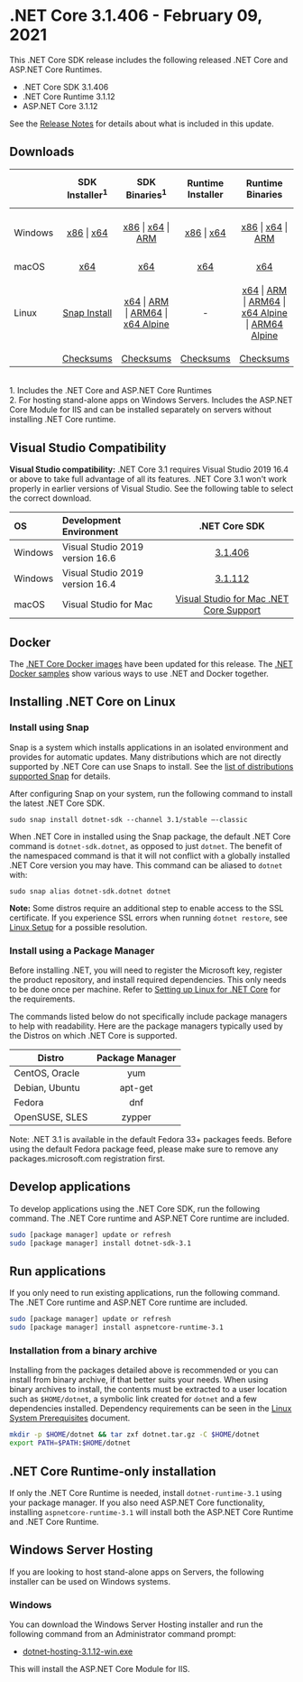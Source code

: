 # .NET Core 3.1.406 - February 09, 2021

This .NET Core SDK release includes the following released .NET Core and ASP.NET Core Runtimes.

* .NET Core SDK 3.1.406
* .NET Core Runtime 3.1.12
* ASP.NET Core 3.1.12

See the [Release Notes](https://github.com/dotnet/core/blob/main/release-notes/3.1/3.1.12/3.1.12.md) for details about what is included in this update.


## Downloads

|           | SDK Installer<sup>1</sup>                        | SDK Binaries<sup>1</sup>                 | Runtime Installer                                        | Runtime Binaries                                 | ASP.NET Core Runtime           | Windows Desktop Runtime           |
| --------- | :------------------------------------------:     | :----------------------:                 | :---------------------------:                            | :-------------------------:                      | :-----------------:            |:-----------------:            |
| Windows   | [x86][dotnet-sdk-win-x86.exe] \| [x64][dotnet-sdk-win-x64.exe] | [x86][dotnet-sdk-win-x86.zip] \| [x64][dotnet-sdk-win-x64.zip] \| [ARM][dotnet-sdk-win-arm.zip] | [x86][dotnet-runtime-win-x86.exe] \| [x64][dotnet-runtime-win-x64.exe] | [x86][dotnet-runtime-win-x86.zip] \| [x64][dotnet-runtime-win-x64.zip] \| [ARM][dotnet-runtime-win-arm.zip]  | [x86][aspnetcore-runtime-win-x86.exe] \| [x64][aspnetcore-runtime-win-x64.exe] \| [ARM][aspnetcore-runtime-win-arm.zip] \|<br> [Hosting Bundle][dotnet-hosting-win.exe]<sup>2</sup> | [x86][windowsdesktop-runtime-win-x86.exe] \| [x64][windowsdesktop-runtime-win-x64.exe] | 
| macOS     | [x64][dotnet-sdk-osx-x64.pkg]  | [x64][dotnet-sdk-osx-x64.tar.gz]     | [x64][dotnet-runtime-osx-x64.pkg] | [x64][dotnet-runtime-osx-x64.tar.gz] | [x64][aspnetcore-runtime-osx-x64.tar.gz]<sup>1</sup> | - |
| Linux     |  [Snap Install][snap-install]  | [x64][dotnet-sdk-linux-x64.tar.gz] \| [ARM][dotnet-sdk-linux-arm.tar.gz] \| [ARM64][dotnet-sdk-linux-arm64.tar.gz] \| [x64 Alpine][dotnet-sdk-linux-musl-x64.tar.gz] | - | [x64][dotnet-runtime-linux-x64.tar.gz] \| [ARM][dotnet-runtime-linux-arm.tar.gz] \| [ARM64][dotnet-runtime-linux-arm64.tar.gz] \| [x64 Alpine][dotnet-runtime-linux-musl-x64.tar.gz] \| [ARM64 Alpine][dotnet-runtime-linux-musl-arm64.tar.gz] | [x64][aspnetcore-runtime-linux-x64.tar.gz]<sup>1</sup>  \| [ARM][aspnetcore-runtime-linux-arm.tar.gz]<sup>1</sup> \| [ARM64][aspnetcore-runtime-linux-arm64.tar.gz]<sup>1</sup> \| [x64 Alpine][aspnetcore-runtime-linux-musl-x64.tar.gz] \| [ARM64 Alpine][aspnetcore-runtime-linux-musl-arm64.tar.gz] | - |
|  | [Checksums][checksums-sdk]                             | [Checksums][checksums-sdk]                                          | [Checksums][checksums-runtime]                             | [Checksums][checksums-runtime] | [Checksums][checksums-runtime] | [Checksums][checksums-runtime] |

</br>
1. Includes the .NET Core and ASP.NET Core Runtimes
</br>2. For hosting stand-alone apps on Windows Servers. Includes the ASP.NET Core Module for IIS and can be installed separately on servers without installing .NET Core runtime.

## Visual Studio Compatibility

**Visual Studio compatibility:** .NET Core 3.1 requires Visual Studio 2019 16.4 or above to take full advantage of all its features. .NET Core 3.1 won't work properly in earlier versions of Visual Studio. See the following table to select the correct download.

| OS | Development Environment | .NET Core SDK |
| :-- | :-- | :--: |
| Windows | Visual Studio 2019 version 16.6 | [3.1.406](#downloads) |
| Windows | Visual Studio 2019 version 16.4 | [3.1.112](3.1.12.md) |
| macOS | Visual Studio for Mac | [Visual Studio for Mac .NET Core Support](https://docs.microsoft.com/visualstudio/mac/net-core-support) |


## Docker

The [.NET Core Docker images](https://hub.docker.com/_/microsoft-dotnet) have been updated for this release. The [.NET Docker samples](https://github.com/dotnet/dotnet-docker/blob/master/samples/README.md) show various ways to use .NET and Docker together.

## Installing .NET Core on Linux

### Install using Snap

Snap is a system which installs applications in an isolated environment and provides for automatic updates. Many distributions which are not directly supported by .NET Core can use Snaps to install. See the [list of distributions supported Snap](https://docs.snapcraft.io/installing-snapd/6735) for details.

After configuring Snap on your system, run the following command to install the latest .NET Core SDK.

`sudo snap install dotnet-sdk --channel 3.1/stable –-classic`

When .NET Core in installed using the Snap package, the default .NET Core command is `dotnet-sdk.dotnet`, as opposed to just `dotnet`. The benefit of the namespaced command is that it will not conflict with a globally installed .NET Core version you may have. This command can be aliased to `dotnet` with:

`sudo snap alias dotnet-sdk.dotnet dotnet`

**Note:** Some distros require an additional step to enable access to the SSL certificate. If you experience SSL errors when running `dotnet restore`, see [Linux Setup](https://github.com/dotnet/core/blob/main/Documentation/linux-setup.md) for a possible resolution.

### Install using a Package Manager

Before installing .NET, you will need to register the Microsoft key, register the product repository, and install required dependencies. This only needs to be done once per machine. Refer to [Setting up Linux for .NET Core][linux-setup] for the requirements.

The commands listed below do not specifically include package managers to help with readability. Here are the package managers typically used by the Distros on which .NET Core is supported.

| Distro | Package Manager  |
| ---             | :----:  |
| CentOS, Oracle  | yum     |
| Debian, Ubuntu  | apt-get |
| Fedora          | dnf     |
| OpenSUSE, SLES  | zypper  |

Note: .NET 3.1 is available in the default Fedora 33+ packages feeds. Before using the default Fedora package feed, please make sure to remove any packages.microsoft.com registration first.

## Develop applications

To develop applications using the .NET Core SDK, run the following command. The .NET Core runtime and ASP.NET Core runtime are included.

```bash
sudo [package manager] update or refresh
sudo [package manager] install dotnet-sdk-3.1
```

## Run applications

If you only need to run existing applications, run the following command. The .NET Core runtime and ASP.NET Core runtime are included.

```bash
sudo [package manager] update or refresh
sudo [package manager] install aspnetcore-runtime-3.1
```

### Installation from a binary archive

Installing from the packages detailed above is recommended or you can install from binary archive, if that better suits your needs. When using binary archives to install, the contents must be extracted to a user location such as `$HOME/dotnet`, a symbolic link created for `dotnet` and a few dependencies installed. Dependency requirements can be seen in the [Linux System Prerequisites](https://github.com/dotnet/core/blob/main/Documentation/linux-prereqs.md) document.

```bash
mkdir -p $HOME/dotnet && tar zxf dotnet.tar.gz -C $HOME/dotnet
export PATH=$PATH:$HOME/dotnet
```

## .NET Core Runtime-only installation

If only the .NET Core Runtime is needed, install `dotnet-runtime-3.1` using your package manager. If you also need ASP.NET Core functionality, installing `aspnetcore-runtime-3.1` will install both the ASP.NET Core Runtime and .NET Core Runtime.

## Windows Server Hosting

If you are looking to host stand-alone apps on Servers, the following installer can be used on Windows systems.

### Windows

You can download the Windows Server Hosting installer and run the following command from an Administrator command prompt:

* [dotnet-hosting-3.1.12-win.exe][dotnet-hosting-win.exe]

This will install the ASP.NET Core Module for IIS.

[blob-runtime]: https://dotnetcli.blob.core.windows.net/dotnet/Runtime/
[blob-sdk]: https://dotnetcli.blob.core.windows.net/dotnet/Sdk/
[release-notes]: https://github.com/dotnet/core/blob/main/release-notes/3.1/3.1.12/3.1.406-download.md
[snap-install]: 3.1.12-install-instructions.md

[checksums-runtime]: https://dotnetcli.blob.core.windows.net/dotnet/checksums/3.1.12-sha.txt
[checksums-sdk]: https://dotnetcli.blob.core.windows.net/dotnet/checksums/3.1.12-sha.txt

[linux-setup]: https://docs.microsoft.com/dotnet/core/install/linux

[//]: # ( Runtime 3.1.12)
[dotnet-runtime-linux-arm.tar.gz]: https://download.visualstudio.microsoft.com/download/pr/06a5020e-0419-44e4-a0f7-8626c3395745/6cfef3a75663a3c27ea57fe6db7386bb/dotnet-runtime-3.1.12-linux-arm.tar.gz
[dotnet-runtime-linux-arm64.tar.gz]: https://download.visualstudio.microsoft.com/download/pr/11d0843e-a5b1-43b8-986b-09e905bcf7de/bf52a70e500ce41e42481094fe91d2c2/dotnet-runtime-3.1.12-linux-arm64.tar.gz
[dotnet-runtime-linux-musl-arm64.tar.gz]: https://download.visualstudio.microsoft.com/download/pr/d97b783e-6ff2-4176-8283-3dcb23e44835/c14433b32ae7a43376f49edf6320a4cb/dotnet-runtime-3.1.12-linux-musl-arm64.tar.gz
[dotnet-runtime-linux-musl-x64.tar.gz]: https://download.visualstudio.microsoft.com/download/pr/cf082400-3337-4e72-b461-363bcb930d5f/49f83d32b1b3dc2a0e5c834aa53225ba/dotnet-runtime-3.1.12-linux-musl-x64.tar.gz
[dotnet-runtime-linux-x64.tar.gz]: https://download.visualstudio.microsoft.com/download/pr/f54a9098-69e6-4914-8fa8-42cb4ed05e65/9daae40d4a0ea4ad7aa2fc014b5f20db/dotnet-runtime-3.1.12-linux-x64.tar.gz
[dotnet-runtime-osx-x64.pkg]: https://download.visualstudio.microsoft.com/download/pr/4a3a3806-4c2b-4932-bec8-15596fd726ca/ba3c16e01b63b2b1b650929dae619c06/dotnet-runtime-3.1.12-osx-x64.pkg
[dotnet-runtime-osx-x64.tar.gz]: https://download.visualstudio.microsoft.com/download/pr/43113f2a-8305-4ac5-b5b2-a42cadbc0d1e/c29746d07de1a7a9fa83e9cefbadd8ac/dotnet-runtime-3.1.12-osx-x64.tar.gz
[dotnet-runtime-rhel.6-x64.tar.gz]: https://download.visualstudio.microsoft.com/download/pr/002e274a-61c2-4600-b4a3-28fa3b556b4c/3cc523c9999cbef4d12620b8ae1ec6bf/dotnet-runtime-3.1.12-rhel.6-x64.tar.gz
[dotnet-runtime-win-arm.zip]: https://download.visualstudio.microsoft.com/download/pr/115f47c2-7875-4987-80a7-18fffc37c95f/a3978378181f771d9d6b3e58385c1e1c/dotnet-runtime-3.1.12-win-arm.zip
[dotnet-runtime-win-x64.exe]: https://download.visualstudio.microsoft.com/download/pr/2fdc3009-cf5c-4cf6-8f3b-a61e83200cbb/2c71ee04b48103a7464f4e28a8bf339b/dotnet-runtime-3.1.12-win-x64.exe
[dotnet-runtime-win-x64.zip]: https://download.visualstudio.microsoft.com/download/pr/49a53002-9157-498a-b3bf-11a0616b0348/4b5c31f6cae31c967f4138d8389cb8b5/dotnet-runtime-3.1.12-win-x64.zip
[dotnet-runtime-win-x86.exe]: https://download.visualstudio.microsoft.com/download/pr/cbdd1603-7fa9-4957-8869-94e24963ba6c/ca0b7d1be494882d5a7433accfa3c94c/dotnet-runtime-3.1.12-win-x86.exe
[dotnet-runtime-win-x86.zip]: https://download.visualstudio.microsoft.com/download/pr/e83ec32c-fc33-4ffa-9fc3-9f9c842d48d5/7805ff449700e2915d442e8d018c54dd/dotnet-runtime-3.1.12-win-x86.zip

[//]: # ( WindowsDesktop 3.1.12)
[windowsdesktop-runtime-win-x64.exe]: https://download.visualstudio.microsoft.com/download/pr/076a47e9-c65b-4b78-95a7-93eb988891a4/3574764590cfa650e0aa87c44d3fe384/windowsdesktop-runtime-3.1.12-win-x64.exe
[windowsdesktop-runtime-win-x86.exe]: https://download.visualstudio.microsoft.com/download/pr/5d89a010-88bf-4e4e-ac12-a07258ddbf5f/1ff5dfe312c5bd9760f3b500b1b37597/windowsdesktop-runtime-3.1.12-win-x86.exe

[//]: # ( ASP 3.1.12)
[aspnetcore-runtime-linux-arm.tar.gz]: https://download.visualstudio.microsoft.com/download/pr/e9ef750d-af2f-4b89-a6d4-881a0a79bf67/6bb54316198f3a027649b027eca0c745/aspnetcore-runtime-3.1.12-linux-arm.tar.gz
[aspnetcore-runtime-linux-arm64.tar.gz]: https://download.visualstudio.microsoft.com/download/pr/bb0d3897-cc8e-4929-bc5a-910e0f99df2f/4f654c997f921f2b7985e0ee879879ff/aspnetcore-runtime-3.1.12-linux-arm64.tar.gz
[aspnetcore-runtime-linux-musl-arm64.tar.gz]: https://download.visualstudio.microsoft.com/download/pr/528d1b40-494e-4fdf-a110-8a5c4c4fae79/5d34373c46fc4435fe0f0b013bfce329/aspnetcore-runtime-3.1.12-linux-musl-arm64.tar.gz
[aspnetcore-runtime-linux-musl-x64.tar.gz]: https://download.visualstudio.microsoft.com/download/pr/d2846cf6-d1bd-4624-9018-a2de7707d83e/8e1118905610e8531bf6c5d6af8418b0/aspnetcore-runtime-3.1.12-linux-musl-x64.tar.gz
[aspnetcore-runtime-linux-x64.tar.gz]: https://download.visualstudio.microsoft.com/download/pr/c5d69db1-7735-4473-973c-220b56c32e3d/8b907777706429063b0ed646a5445cdf/aspnetcore-runtime-3.1.12-linux-x64.tar.gz
[aspnetcore-runtime-osx-x64.tar.gz]: https://download.visualstudio.microsoft.com/download/pr/147cf098-ea0e-4ec2-945c-dd0f0e25f68a/c18e79204173cdefebdfeed43a5d3ee4/aspnetcore-runtime-3.1.12-osx-x64.tar.gz
[aspnetcore-runtime-win-arm.zip]: https://download.visualstudio.microsoft.com/download/pr/9b1662f3-f0d2-4901-85e1-9c3e1fad1148/2d5e3bf582cf7f253410e60b91725bf0/aspnetcore-runtime-3.1.12-win-arm.zip
[aspnetcore-runtime-win-x64.exe]: https://download.visualstudio.microsoft.com/download/pr/20cf277c-2ccf-449f-a0b8-925ba0c175e7/aa50b052ceb8a8d36a5b4f9b8d0bd91c/aspnetcore-runtime-3.1.12-win-x64.exe
[aspnetcore-runtime-win-x64.zip]: https://download.visualstudio.microsoft.com/download/pr/78e8f825-af52-4586-84c6-59f49c6d9f59/e5cd0846317d3afff9e695e33bb1408c/aspnetcore-runtime-3.1.12-win-x64.zip
[aspnetcore-runtime-win-x86.exe]: https://download.visualstudio.microsoft.com/download/pr/55d6ff56-2725-4657-bffd-fdf35d6816fd/7431d1d3533f0b1ac97df734c45c33f2/aspnetcore-runtime-3.1.12-win-x86.exe
[aspnetcore-runtime-win-x86.zip]: https://download.visualstudio.microsoft.com/download/pr/c5927c8a-2b42-4049-bdb4-27e20ee48478/8fcad15200d3393a685aabec8e6378ac/aspnetcore-runtime-3.1.12-win-x86.zip
[dotnet-hosting-win.exe]: https://download.visualstudio.microsoft.com/download/pr/19a5a3cc-b297-4a10-9b22-1184a0aeb990/5af443d748d2c5fb444477f202a11470/dotnet-hosting-3.1.12-win.exe

[//]: # ( SDK 3.1.406 )
[dotnet-sdk-linux-arm.tar.gz]: https://download.visualstudio.microsoft.com/download/pr/9863a55b-2577-49d3-9888-ab853a4201cb/3110704f3265713f8d82aab157a23ed2/dotnet-sdk-3.1.406-linux-arm.tar.gz
[dotnet-sdk-linux-arm64.tar.gz]: https://download.visualstudio.microsoft.com/download/pr/fc9051ee-4071-4808-9e71-82d69328ab47/32ae2b7177d082fc52d89774e4f127fa/dotnet-sdk-3.1.406-linux-arm64.tar.gz
[dotnet-sdk-linux-musl-x64.tar.gz]: https://download.visualstudio.microsoft.com/download/pr/b0de91b0-910a-432d-a4b2-8dd9d7c4d51c/6e7150011edd7f390e29a7996c1f4cef/dotnet-sdk-3.1.406-linux-musl-x64.tar.gz
[dotnet-sdk-linux-x64.tar.gz]: https://download.visualstudio.microsoft.com/download/pr/d7b8da76-a160-44a1-8038-b4b91404b8f2/af410f6d2e213ef7ee9dfefd853e97c0/dotnet-sdk-3.1.406-linux-x64.tar.gz
[dotnet-sdk-osx-x64.pkg]: https://download.visualstudio.microsoft.com/download/pr/0b119bb9-4be3-4ea1-9702-529a70339af0/84aeed5be73b8873d7e7eafb323e955e/dotnet-sdk-3.1.406-osx-x64.pkg
[dotnet-sdk-osx-x64.tar.gz]: https://download.visualstudio.microsoft.com/download/pr/87729aa4-6afb-4135-af09-5252974d7653/37b9499058e6cab0da89667ab392d5cf/dotnet-sdk-3.1.406-osx-x64.tar.gz
[dotnet-sdk-win-arm.zip]: https://download.visualstudio.microsoft.com/download/pr/1da22475-2333-4c5e-9a2f-4c6d70655aa3/d97a4b99465e69b1738c17895197a455/dotnet-sdk-3.1.406-win-arm.zip
[dotnet-sdk-win-x64.exe]: https://download.visualstudio.microsoft.com/download/pr/cc28204e-58d7-4f2e-9539-aad3e71945d9/d4da77c35a04346cc08b0cacbc6611d5/dotnet-sdk-3.1.406-win-x64.exe
[dotnet-sdk-win-x64.zip]: https://download.visualstudio.microsoft.com/download/pr/c80943c7-ee3e-490e-aad3-47217c3385d6/f05ede3cc89c669e531e0b382d03ba87/dotnet-sdk-3.1.406-win-x64.zip
[dotnet-sdk-win-x86.exe]: https://download.visualstudio.microsoft.com/download/pr/e691a113-14dc-4a55-a6af-da5591db01dc/37c182ecc5b36334664d7c1052b7238f/dotnet-sdk-3.1.406-win-x86.exe
[dotnet-sdk-win-x86.zip]: https://download.visualstudio.microsoft.com/download/pr/55aca66d-d2a6-41d8-95e0-b982b6e35b22/9561ed59b1be81bfb7e855d0d8182f33/dotnet-sdk-3.1.406-win-x86.zip
